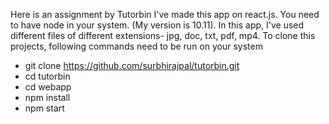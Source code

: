 Here is an assignment by Tutorbin
I've made this app on react.js. You need to have node in your system. (My version is 10.11).
In this app, I've used different files of different extensions- jpg, doc, txt, pdf, mp4.
To clone this projects, following commands need to be run on your system
- git clone https://github.com/surbhirajpal/tutorbin.git
- cd tutorbin
- cd webapp
- npm install
- npm start
